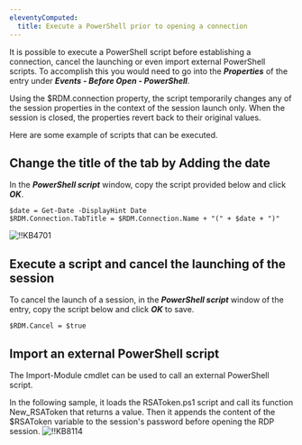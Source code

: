 ```yaml
---
eleventyComputed:
  title: Execute a PowerShell prior to opening a connection
---
```

It is possible to execute a PowerShell script before establishing a connection, cancel the launching or even import external PowerShell scripts. To accomplish this you would need to go into the ***Properties*** of the entry under ***Events - Before Open - PowerShell***.

Using the $RDM.connection property, the script temporarily changes any of the session properties in the context of the session launch only. When the session is closed, the properties revert back to their original values.

Here are some example of scripts that can be executed.

## Change the title of the tab by Adding the date

In the ***PowerShell script*** window, copy the script provided below and click ***OK***.

```
$date = Get-Date -DisplayHint Date
$RDM.Connection.TabTitle = $RDM.Connection.Name + "(" + $date + ")"
```
![!!KB4701](https://cdnweb.devolutions.net/docs/docs_en_kb_KB4701.png)

## Execute a script and cancel the launching of the session

To cancel the launch of a session, in the ***PowerShell script*** window of the entry, copy the script below and click ***OK*** to save.

`$RDM.Cancel = $true`

## Import an external PowerShell script

The Import-Module cmdlet can be used to call an external PowerShell script.

In the following sample, it loads the RSAToken.ps1 script and call its function New_RSAToken that returns a value. Then it appends the content of the $RSAToken variable to the session's password before opening the RDP session.
![!!KB8114](https://cdnweb.devolutions.net/docs/docs_en_kb_KB8114.png)
